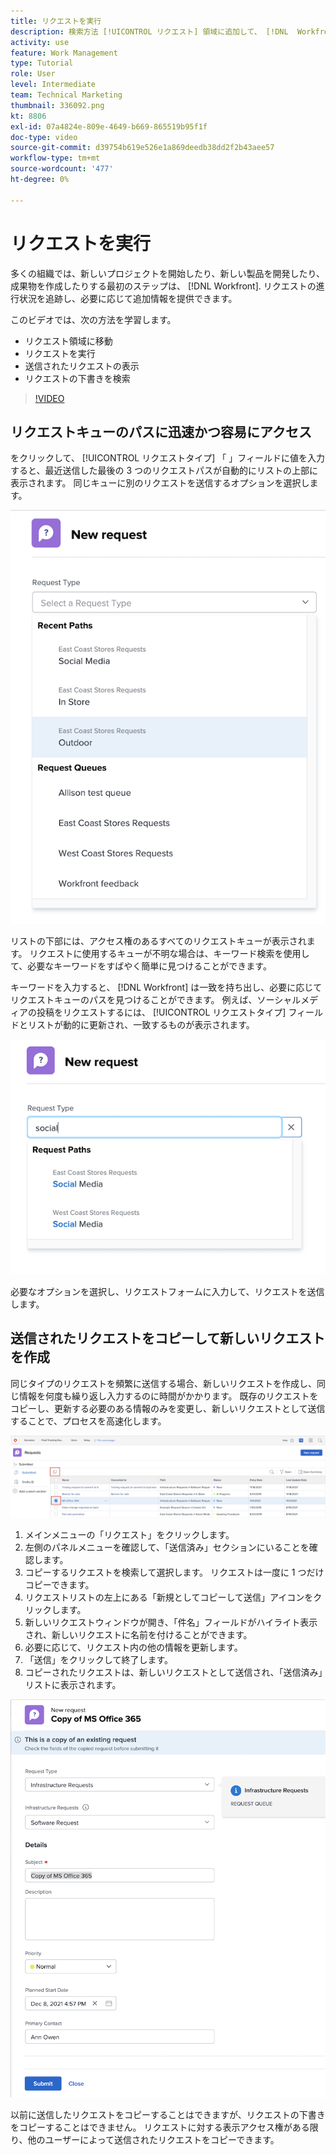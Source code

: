 ```yaml
---
title: リクエストを実行
description: 検索方法 [!UICONTROL リクエスト] 領域に追加して、 [!DNL  Workfront]. 送信されたリクエストとドラフトリクエストを表示する方法を説明します。
activity: use
feature: Work Management
type: Tutorial
role: User
level: Intermediate
team: Technical Marketing
thumbnail: 336092.png
kt: 8806
exl-id: 07a4824e-809e-4649-b669-865519b95f1f
doc-type: video
source-git-commit: d39754b619e526e1a869deedb38dd2f2b43aee57
workflow-type: tm+mt
source-wordcount: '477'
ht-degree: 0%

---
```


# リクエストを実行

多くの組織では、新しいプロジェクトを開始したり、新しい製品を開発したり、成果物を作成したりする最初のステップは、 [!DNL Workfront]. リクエストの進行状況を追跡し、必要に応じて追加情報を提供できます。

このビデオでは、次の方法を学習します。

* リクエスト領域に移動
* リクエストを実行
* 送信されたリクエストの表示
* リクエストの下書きを検索

>[!VIDEO](https://video.tv.adobe.com/v/336092/?quality=12)

## リクエストキューのパスに迅速かつ容易にアクセス

をクリックして、 [!UICONTROL リクエストタイプ] 「 」フィールドに値を入力すると、最近送信した最後の 3 つのリクエストパスが自動的にリストの上部に表示されます。 同じキューに別のリクエストを送信するオプションを選択します。

![最近のリクエストパスのリストを表示するリクエストタイプメニュー](assets/collaborator-fundamentals-1.png)

リストの下部には、アクセス権のあるすべてのリクエストキューが表示されます。 リクエストに使用するキューが不明な場合は、キーワード検索を使用して、必要なキーワードをすばやく簡単に見つけることができます。

キーワードを入力すると、 [!DNL Workfront] は一致を持ち出し、必要に応じてリクエストキューのパスを見つけることができます。 例えば、ソーシャルメディアの投稿をリクエストするには、 [!UICONTROL リクエストタイプ] フィールドとリストが動的に更新され、一致するものが表示されます。

![最近のリクエストパスを表示するために、フィールドに入力された単語を含むリクエストタイプメニュー](assets/collaborator-fundamentals-2.png)

必要なオプションを選択し、リクエストフォームに入力して、リクエストを送信します。

## 送信されたリクエストをコピーして新しいリクエストを作成

同じタイプのリクエストを頻繁に送信する場合、新しいリクエストを作成し、同じ情報を何度も繰り返し入力するのに時間がかかります。 既存のリクエストをコピーし、更新する必要のある情報のみを変更し、新しいリクエストとして送信することで、プロセスを高速化します。

![リクエストを選択してコピーする方法を示す画面の画像です。](assets/copy-a-request-icon.png)

1. メインメニューの「リクエスト」をクリックします。
1. 左側のパネルメニューを確認して、「送信済み」セクションにいることを確認します。
1. コピーするリクエストを検索して選択します。 リクエストは一度に 1 つだけコピーできます。
1. リクエストリストの左上にある「新規としてコピーして送信」アイコンをクリックします。
1. 新しいリクエストウィンドウが開き、「件名」フィールドがハイライト表示され、新しいリクエストに名前を付けることができます。
1. 必要に応じて、リクエスト内の他の情報を更新します。
1. 「送信」をクリックして終了します。
1. コピーされたリクエストは、新しいリクエストとして送信され、「送信済み」リストに表示されます。

![リクエストを選択してコピーする方法を示す画面の画像です。](assets/copy-of-a-request.png)

以前に送信したリクエストをコピーすることはできますが、リクエストの下書きをコピーすることはできません。 リクエストに対する表示アクセス権がある限り、他のユーザーによって送信されたリクエストをコピーできます。

<!---
Learn more
Requests area overview
Create and submit Workfront requests
Guides
Make a work request
--->
